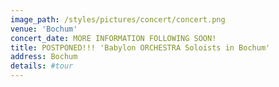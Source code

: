 ```yaml
---
image_path: /styles/pictures/concert/concert.png
venue: 'Bochum'
concert_date: MORE INFORMATION FOLLOWING SOON!
title: POSTPONED!!! 'Babylon ORCHESTRA Soloists in Bochum'
address: Bochum
details: #tour 
---
```


